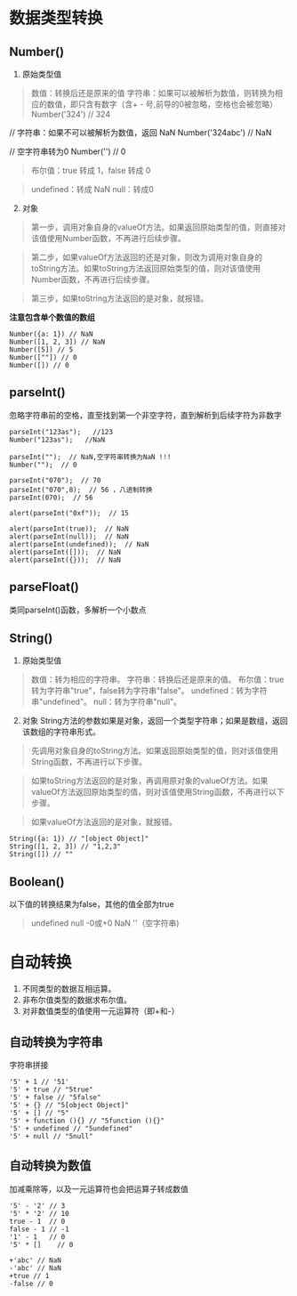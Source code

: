 # 数据类型转换

## Number()

1. 原始类型值
> 数值：转换后还是原来的值
> 字符串：如果可以被解析为数值，则转换为相应的数值，即只含有数字（含+ - 号,前导的0被忽略，空格也会被忽略）
  Number('324') // 324

  // 字符串：如果不可以被解析为数值，返回 NaN
  Number('324abc') // NaN

  // 空字符串转为0
   Number('') // 0

> 布尔值：true 转成 1，false 转成 0

> undefined：转成 NaN
> null：转成0

2. 对象
> 第一步，调用对象自身的valueOf方法。如果返回原始类型的值，则直接对该值使用Number函数，不再进行后续步骤。

> 第二步，如果valueOf方法返回的还是对象，则改为调用对象自身的toString方法。如果toString方法返回原始类型的值，则对该值使用Number函数，不再进行后续步骤。

> 第三步，如果toString方法返回的是对象，就报错。

   __注意包含单个数值的数组__
```
Number({a: 1}) // NaN
Number([1, 2, 3]) // NaN
Number([5]) // 5
Number([""]) // 0
Number([]) // 0
```

##  parseInt()
忽略字符串前的空格，直至找到第一个非空字符，直到解析到后续字符为非数字

```
parseInt("123as");   //123
Number("123as");   //NaN

parseInt("");  // NaN,空字符串转换为NaN !!!
Number("");  // 0

parseInt("070");  // 70
parseInt("070",8);  // 56 ，八进制转换
parseInt(070);  // 56

alert(parseInt("0xf"));  // 15

alert(parseInt(true));  // NaN
alert(parseInt(null));  // NaN
alert(parseInt(undefined));  // NaN
alert(parseInt([]));  // NaN
alert(parseInt({}));  // NaN
```

## parseFloat()
 类同parseInt()函数，多解析一个小数点

## String()
1. 原始类型值
> 数值：转为相应的字符串。
> 字符串：转换后还是原来的值。
> 布尔值：true转为字符串"true"，false转为字符串"false"。
> undefined：转为字符串"undefined"。
> null：转为字符串"null"。

2. 对象
String方法的参数如果是对象，返回一个类型字符串；如果是数组，返回该数组的字符串形式。
> 先调用对象自身的toString方法。如果返回原始类型的值，则对该值使用String函数，不再进行以下步骤。

> 如果toString方法返回的是对象，再调用原对象的valueOf方法。如果valueOf方法返回原始类型的值，则对该值使用String函数，不再进行以下步骤。

> 如果valueOf方法返回的是对象，就报错。

```
String({a: 1}) // "[object Object]"
String([1, 2, 3]) // "1,2,3"
String([]) // ""
```

## Boolean()
以下值的转换结果为false，其他的值全部为true
> undefined
> null
> -0或+0
> NaN
> ''（空字符串)

# 自动转换


1. 不同类型的数据互相运算。
2. 非布尔值类型的数据求布尔值。
3. 对非数值类型的值使用一元运算符（即+和-）


## 自动转换为字符串
字符串拼接

```
'5' + 1 // '51'
'5' + true // "5true"
'5' + false // "5false"
'5' + {} // "5[object Object]"
'5' + [] // "5"
'5' + function (){} // "5function (){}"
'5' + undefined // "5undefined"
'5' + null // "5null"
```

## 自动转换为数值
加减乘除等，以及一元运算符也会把运算子转成数值

```
'5' - '2' // 3
'5' * '2' // 10
true - 1  // 0
false - 1 // -1
'1' - 1   // 0
'5' * []    // 0

+'abc' // NaN
-'abc' // NaN
+true // 1
-false // 0
```








